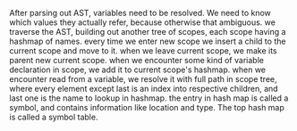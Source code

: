 After parsing out AST, variables need to be resolved.
We need to know which values they actually refer, because otherwise that ambiguous.
we traverse the AST, building out another tree of scopes, each scope having a hashmap of names.
every time we enter new scope we insert a child to the current scope and move to it.
when we leave current scope, we make its parent new current scope.
when we encounter some kind of variable declaration in scope, we add it to current scope's hashmap.
when we encounter read from a variable, we resolve it with full path in scope tree, where every element except last is an index into respective children, and last one is the name to lookup in hashmap.
the entry in hash map is called a symbol, and contains information like location and type.
The top hash map is called a symbol table.